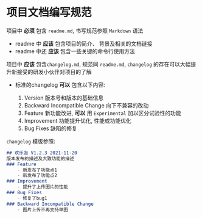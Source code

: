 # 项目文档编写规范

项目中 **必须** 包含 `readme.md`, 书写规范参照 `Markdown` 语法

-   readme 中 **应该** 包含项目的简介、 背景及相关的文档链接
-   readme 中还 **应该** 包含一些关键的命令行使用方法

项目中 **应该** 包含`changelog.md`, 规范同 `readme.md`, `changelog` 的存在可以大幅提升新接受的研发小伙伴对项目的了解

-   标准的changelog **可以** 包含以下内容:

    1.   Version 版本号和版本的基础信息
    2.   Backward Incompatible Change 向下不兼容的改动
    3.   Feature 新功能改进, **可以** 用 `Experimental` 加以区分试验性的功能
    4.   Improvement 功能提升优化, 性能或功能优化
    5.   Bug Fixes 缺陷的修复

`changelog` 模版参照:

```markdown
## 欢乐逛 V1.2.3 2021-11-20
版本发布的描述及大致功能的描述
### Feature
	- 新发布了功能点1
	- 新发布了功能点2
### Improvement
	- 提升了上传图片的性能
### Bug Fixes
	- 修复了bug1
### Backward Incompatible Change
	- 图片上传不再支持单图

```


